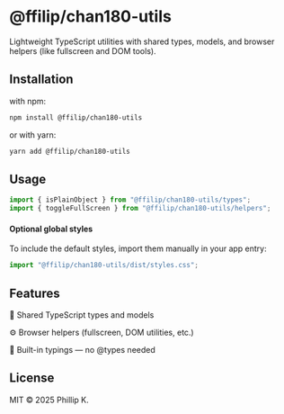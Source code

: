 # @ffilip/chan180-utils

Lightweight TypeScript utilities with shared types, models, and browser helpers (like fullscreen and DOM tools).

## Installation
with npm:
```bash
npm install @ffilip/chan180-utils
```
or with yarn:
```bash
yarn add @ffilip/chan180-utils
```

## Usage
```ts
import { isPlainObject } from "@ffilip/chan180-utils/types";
import { toggleFullScreen } from "@ffilip/chan180-utils/helpers";
```
#### Optional global styles
To include the default styles, import them manually in your app entry:
```ts
import "@ffilip/chan180-utils/dist/styles.css";
```
## Features

🧩 Shared TypeScript types and models

⚙️ Browser helpers (fullscreen, DOM utilities, etc.)

🧠 Built-in typings — no @types needed

## License

MIT © 2025 Phillip K.

